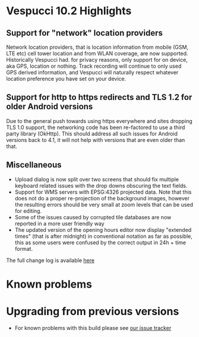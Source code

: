 # Vespucci 10.2 Highlights
 
## Support for "network" location providers
 
Network location providers, that is location information from mobile (GSM, LTE etc) cell tower location and from WLAN coverage, are now supported. Historically Vespucci had. for privacy reasons, only support for on device, aka GPS, location or nothing. Track recording will continue to only used GPS derived information, and Vespucci will naturally respect whatever location preference you have set on your device.  

## Support for http to https redirects and TLS 1.2 for older Android versions

Due to the general push towards using https everywhere and sites dropping TLS 1.0 support, the networking code has been re-factored to use a third party library (OkHttp). This should address all such issues for Android versions back to 4.1, it will not help with versions that are even older than that. 

## Miscellaneous 

* Upload dialog is now split over two screens that should fix multiple keyboard related issues with the drop downs obscuring the text fields.
* Support for WMS servers with EPSG:4326 projected data. Note that this does not do a proper re-projection of the background images, however the resulting errors should be very small at zoom levels that can be used for editing. 
* Some of the issues caused by corrupted tile databases are now reported in a more user friendly way
* The updated version of the opening hours editor now display "extended times" (that is after midnight) in conventional notation as far as possible, this as some users were confused by the correct output in 24h + time format. 

The full change log is available [here](https://github.com/MarcusWolschon/osmeditor4android/commits/master)

# Known problems

# Upgrading from previous versions

* For known problems with this build please see [our issue tracker](https://github.com/MarcusWolschon/osmeditor4android/issues)

